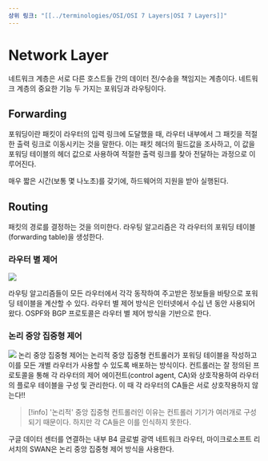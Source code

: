 ```yaml
---
상위 링크: "[[../terminologies/OSI/OSI 7 Layers|OSI 7 Layers]]"
---
```

# Network Layer
네트워크 계층은 서로 다른 호스트들 간의 데이터 전/수송을 책임지는 계층이다. 네트워크 계층의 중요한 기능 두 가지는 포워딩과 라우팅이다.

## Forwarding
포워딩이란 패킷이 라우터의 입력 링크에 도달했을 때, 라우터 내부에서 그 패킷을 적절한 출력 링크로 이동시키는 것을 말한다. 이는 패킷 헤더의 필드값을 조사하고, 이 값을 포워딩 테이블의 헤더 값으로 사용하여 적절한 출력 링크를 찾아 전달하는 과정으로 이루어진다.

매우 짧은 시간(보통 몇 나노초)를 갖기에, 하드웨어의 지원을 받아 실행된다.

## Routing
패킷의 경로를 결정하는 것을 의미한다. 라우팅 알고리즘은 각 라우터의 포워딩 테이블(forwarding table)을 생성한다. 

### 라우터 별 제어
![](https://i.imgur.com/jg5rrH4.png)

라우팅 알고리즘들이 모든 라우터에서 각각 동작하여 주고받은 정보들을 바탕으로 포워딩 테이블을 계산할 수 있다. 라우터 별 제어 방식은 인터넷에서 수십 년 동안 사용되어왔다. OSPF와 BGP 프로토콜은 라우터 별 제어 방식을 기반으로 한다.

### 논리 중앙 집중형 제어
![](https://i.imgur.com/5mVeixU.png)
논리 중앙 집중형 제어는 논리적 중앙 집중형 컨트롤러가 포워딩 테이블을 작성하고 이를 모든 개별 라우터가 사용할 수 있도록 배포하는 방식이다. 컨트롤러는 잘 정의된 프로토콜을 통해 각 라우터의 제어 에이전트(control agent, CA)와 상호작용하여 라우터의 플로우 테이블을 구성 및 관리한다. 이 때 각 라우터의 CA들은 서로 상호작용하지 않는다!!

> [!info] 
> '논리적' 중앙 집중형 컨트롤러인 이유는 컨트롤러 기기가 여러개로 구성되기 때문이다. 하지만 각 CA들은 이를 인식하지 못한다.

구글 데이터 센터를 연결하는 내부 B4 글로벌 광역 네트워크 라우터, 마이크로소프트 리서치의 SWAN은 논리 중앙 집중형 제어 방식을 사용한다.